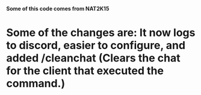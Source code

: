 **Some of this code comes from NAT2K15**
# Some of the changes are: It now logs to discord, easier to configure, and added /cleanchat (Clears the chat for the client that executed the command.)
